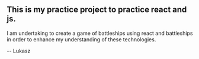 ## This is my practice project to practice react and js.

I am undertaking to create a game of battleships using react and battleships in order to enhance my understanding of these technologies.

-- Lukasz